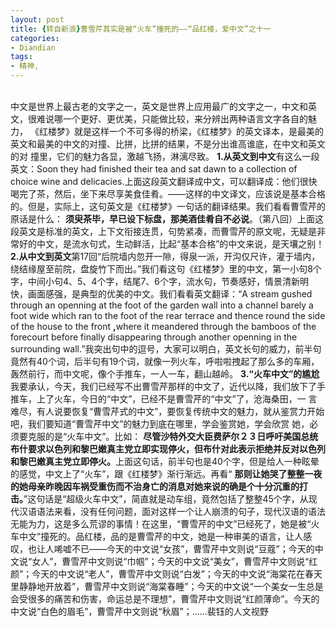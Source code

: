 ```yaml
---
layout: post
title: {转自新浪}曹雪芹其实是被“火车”撞死的——“品红楼，爱中文”之十一
categories:
- Diandian
tags:
- 精神, 
---
```

<strong><br /></strong> 中文是世界上最古老的文字之一，英文是世界上应用最广的文字之一，中文和英文，很难说哪一个更好、更优美，只能做比较，来分辨出两种语言文字各自的魅力， 《红楼梦》就是这样一个不可多得的桥梁，《红楼梦》的英文译本，是最美的英文和最美的中文的对撞、比拼，比拼的结果，不是分出谁高谁底，在中文和英文的对 撞里，它们的魅力各显，激越飞扬，淋漓尽致。
<strong>1.从英文到中文</strong>有这么一段英文：Soon they had finished their tea and sat dawn to a collection of choice wine and delicacies.上面这段英文翻译成中文，可以翻译成：他们很快喝完了茶，然后，坐下来尽享美食佳肴。——这样的中文译文，应该说是基本合格的。但是，实际上，这句英文是《红楼梦》一句话的翻译结果。我们看看曹雪芹的原话是什么：
<strong>须臾茶毕，早已设下标盘，那美酒佳肴自不必说</strong>。（第八回）上面这段英文是标准的英文，上下文衔接连贯，句势紧凑，而曹雪芹的原文呢，无疑是非常好的中文，是流水句式，生动鲜活，比起“基本合格”的中文来说，是天壤之别！
<strong>2.从中文到英文</strong>第17回“后院墙内忽开一隙，得泉一派，开沟仅尺许，灌于墙内，绕结缘屋至前院，盘旋竹下而出。”我们看这句《红楼梦》里的中文，第一小句8个字，中间小句4、5、4个字，结尾7、6个字，流水句，节奏感好，情景清新明快，画面感强，是典型的优美的中文。我们看看英文翻译：“A stream gushed through an openning at the foot of the garden wall into a channel barely a foot wide which ran to the foot of the rear terrace and thence round the side of the house to the front
<strong>,</strong>where it meandered through the bamboos of the forecourt before finally disappearing through another openning in the surrounding wall.”我突出句中的逗号，大家可以明白，英文长句的威力，前半句竟然有40个词，后半句有19个词，就像一列火车，呼啦啦拽起了那么多的车厢，轰然前行，而中文呢，像个手推车，一人一车，翻山越岭。
<strong>3.“火车中文”的尴尬</strong>我要承认，今天，我们已经写不出曹雪芹那样的中文了，近代以降，我们放下了手推车，上了火车，今日的“中文”，已经不是曹雪芹的“中文”了，沧海桑田，一 言难尽，有人说要恢复“曹雪芹式的中文”，要恢复传统中文的魅力，就从鉴赏力开始吧，我们要知道“曹雪芹中文”的魅力到底在哪里，学会鉴赏她，学会欣赏 她，必须要克服的是“火车中文”。比如：
<strong>尽管沙特外交大臣费萨尔２３日呼吁美国总统布什要求以色列和黎巴嫩真主党立即实现停火，但布什对此表示拒绝并反对以色列和黎巴嫩真主党立即停火。</strong>上面这句话，前半句也是40个字，但是给人一种眩晕的感觉，中文上了“火车”，跟《红楼梦》渐行渐远。再看“
<strong>那则让她哭了整整一夜的她母亲昨晚因车祸受重伤而不治身亡的消息对她来说的确是个十分沉重的打击。</strong>”这句话是“超级火车中文”，简直就是动车组，竟然包括了整整45个字，从现代汉语语法来看，没有任何问题，面对这样一个让人崩溃的句子，现代汉语的语法无能为力，这是多么荒谬的事情！在这里，“曹雪芹的中文”已经死了，她是被“火车中文”撞死的。品红楼，品的是曹雪芹的中文，她是一种审美的语言，让人感叹，也让人唏嘘不已——今天的中文说“女孩”，曹雪芹中文则说“豆蔻”；今天的中文说“女人”，曹雪芹中文则说“巾帼”；今天的中文说“美女”，曹雪芹中文则说“红颜”；今天的中文说“老人”，曹雪芹中文则说“白发”；今天的中文说“海棠花在春天里静静地开放着”，曹雪芹中文则说“海棠春睡”；今天的中文说“一个美女一生总是会受很多的痛苦和伤害，命运总是不理想”，曹雪芹中文则说“红颜薄命”。今天的中文说“白色的眉毛”，曹雪芹中文则说“秋眉”；……裴钰的人文视野